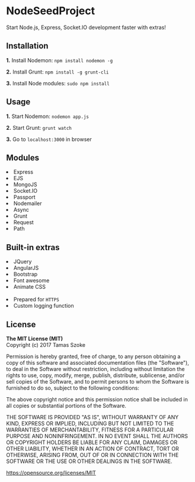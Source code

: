 # NodeSeedProject

Start Node.js, Express, Socket.IO development faster with extras!

<h2>Installation</h2>

<p><b>1.</b> Install Nodemon: <code>npm install nodemon -g</code></p>
<p><b>2.</b> Install Grunt: <code>npm install -g grunt-cli</code></p>
<p><b>3.</b> Install Node modules: <code>sudo npm install</code></p>

<h2>Usage</h2>

<p><b>1.</b> Start Nodemon: <code>nodemon app.js</code></p>
<p><b>2.</b> Start Grunt: <code>grunt watch</code></p>
<p><b>3.</b> Go to <code>localhost:3000</code> in browser</p>

<h2>Modules</h2>

<li>Express</li>
<li>EJS</li>
<li>MongoJS</li>
<li>Socket.IO</li>
<li>Passport</li>
<li>Nodemailer</li>
<li>Async</li>
<li>Grunt</li>
<li>Request</li>
<li>Path</li>

<h2>Built-in extras</h2>

<li>JQuery</li>
<li>AngularJS</li>
<li>Bootstrap</li>
<li>Font awesome</li>
<li>Animate CSS</li>
<br/>
<li>Prepared for <code>HTTPS</code></li>
<li>Custom logging function</li>

<h2>License</h2>

<b>The MIT License (MIT)</b><br/>
Copyright (c) 2017 Tamas Szoke

Permission is hereby granted, free of charge, to any person obtaining a copy of this software and associated documentation files (the "Software"), to deal in the Software without restriction, including without limitation the rights to use, copy, modify, merge, publish, distribute, sublicense, and/or sell copies of the Software, and to permit persons to whom the Software is furnished to do so, subject to the following conditions:

The above copyright notice and this permission notice shall be included in all copies or substantial portions of the Software.

THE SOFTWARE IS PROVIDED "AS IS", WITHOUT WARRANTY OF ANY KIND, EXPRESS OR IMPLIED, INCLUDING BUT NOT LIMITED TO THE WARRANTIES OF MERCHANTABILITY, FITNESS FOR A PARTICULAR PURPOSE AND NONINFRINGEMENT. IN NO EVENT SHALL THE AUTHORS OR COPYRIGHT HOLDERS BE LIABLE FOR ANY CLAIM, DAMAGES OR OTHER LIABILITY, WHETHER IN AN ACTION OF CONTRACT, TORT OR OTHERWISE, ARISING FROM, OUT OF OR IN CONNECTION WITH THE SOFTWARE OR THE USE OR OTHER DEALINGS IN THE SOFTWARE.

https://opensource.org/licenses/MIT
